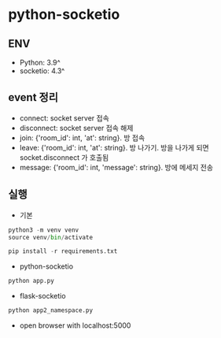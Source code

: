 # python-socketio


## ENV

- Python: 3.9^
- socketio: 4.3^

## event 정리

- connect: socket server 접속
- disconnect: socket server 접속 해제
- join: {'room_id': int, 'at': string}. 방 접속
- leave: {'room_id': int, 'at': string}. 방 나가기. 방을 나가게 되면 socket.disconnect 가 호출됨
- message: {'room_id': int, 'message': string}. 방에 메세지 전송


## 실행

- 기본
```python
python3 -m venv venv
source venv/bin/activate

pip install -r requirements.txt
```

- python-socketio
```python
python app.py
```

- flask-socketio
```python
python app2_namespace.py
```

- open browser with localhost:5000